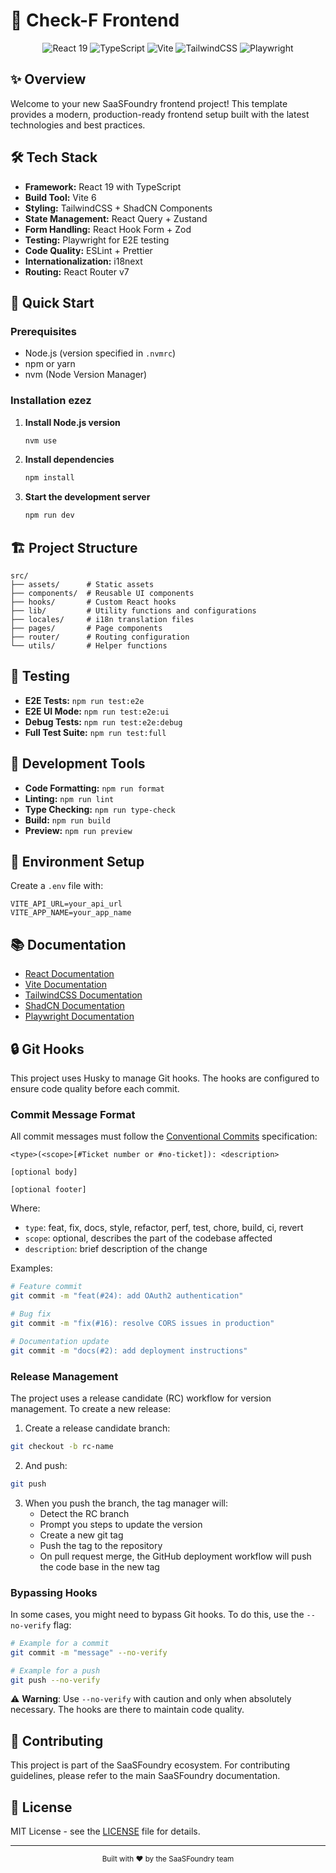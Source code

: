 # 🚀 Check-F Frontend

<div align="center">
  <img src="https://img.shields.io/badge/React-19-blue" alt="React 19" />
  <img src="https://img.shields.io/badge/TypeScript-5.7-blue" alt="TypeScript" />
  <img src="https://img.shields.io/badge/Vite-6.0-orange" alt="Vite" />
  <img src="https://img.shields.io/badge/TailwindCSS-3.4-blue" alt="TailwindCSS" />
  <img src="https://img.shields.io/badge/Playwright-1.51-green" alt="Playwright" />
</div>

## ✨ Overview

Welcome to your new SaaSFoundry frontend project! This template provides a modern, production-ready frontend setup built with the latest technologies and best practices.

## 🛠️ Tech Stack

- **Framework:** React 19 with TypeScript
- **Build Tool:** Vite 6
- **Styling:** TailwindCSS + ShadCN Components
- **State Management:** React Query + Zustand
- **Form Handling:** React Hook Form + Zod
- **Testing:** Playwright for E2E testing
- **Code Quality:** ESLint + Prettier
- **Internationalization:** i18next
- **Routing:** React Router v7

## 🚀 Quick Start

### Prerequisites

- Node.js (version specified in `.nvmrc`)
- npm or yarn
- nvm (Node Version Manager)

### Installation ezez

1. **Install Node.js version**

   ```bash
   nvm use
   ```

2. **Install dependencies**

   ```bash
   npm install
   ```

3. **Start the development server**
   ```bash
   npm run dev
   ```

## 🏗️ Project Structure

```
src/
├── assets/      # Static assets
├── components/  # Reusable UI components
├── hooks/       # Custom React hooks
├── lib/         # Utility functions and configurations
├── locales/     # i18n translation files
├── pages/       # Page components
├── router/      # Routing configuration
└── utils/       # Helper functions
```

## 🧪 Testing

- **E2E Tests:** `npm run test:e2e`
- **E2E UI Mode:** `npm run test:e2e:ui`
- **Debug Tests:** `npm run test:e2e:debug`
- **Full Test Suite:** `npm run test:full`

## 🔧 Development Tools

- **Code Formatting:** `npm run format`
- **Linting:** `npm run lint`
- **Type Checking:** `npm run type-check`
- **Build:** `npm run build`
- **Preview:** `npm run preview`

## 🔐 Environment Setup

Create a `.env` file with:

```env
VITE_API_URL=your_api_url
VITE_APP_NAME=your_app_name
```

## 📚 Documentation

- [React Documentation](https://react.dev)
- [Vite Documentation](https://vitejs.dev)
- [TailwindCSS Documentation](https://tailwindcss.com)
- [ShadCN Documentation](https://ui.shadcn.com)
- [Playwright Documentation](https://playwright.dev)

## 🔒 Git Hooks

This project uses Husky to manage Git hooks. The hooks are configured to ensure code quality before each commit.

### Commit Message Format

All commit messages must follow the [Conventional Commits](https://www.conventionalcommits.org/) specification:

```
<type>(<scope>[#Ticket number or #no-ticket]): <description>

[optional body]

[optional footer]
```

Where:

- `type`: feat, fix, docs, style, refactor, perf, test, chore, build, ci, revert
- `scope`: optional, describes the part of the codebase affected
- `description`: brief description of the change

Examples:

```bash
# Feature commit
git commit -m "feat(#24): add OAuth2 authentication"

# Bug fix
git commit -m "fix(#16): resolve CORS issues in production"

# Documentation update
git commit -m "docs(#2): add deployment instructions"
```

### Release Management

The project uses a release candidate (RC) workflow for version management. To create a new release:

1. Create a release candidate branch:

```bash
git checkout -b rc-name
```

2. And push:

```bash
git push
```

3. When you push the branch, the tag manager will:
   - Detect the RC branch
   - Prompt you steps to update the version
   - Create a new git tag
   - Push the tag to the repository
   - On pull request merge, the GitHub deployment workflow will push the code base in the new tag

### Bypassing Hooks

In some cases, you might need to bypass Git hooks. To do this, use the `--no-verify` flag:

```bash
# Example for a commit
git commit -m "message" --no-verify

# Example for a push
git push --no-verify
```

⚠️ **Warning**: Use `--no-verify` with caution and only when absolutely necessary. The hooks are there to maintain code quality.

## 🤝 Contributing

This project is part of the SaaSFoundry ecosystem. For contributing guidelines, please refer to the main SaaSFoundry documentation.

## 📜 License

MIT License - see the [LICENSE](LICENSE) file for details.

---

<div align="center">
  <sub>Built with ❤️ by the SaaSFoundry team</sub>
</div>
